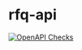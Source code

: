 # rfq-api

[![OpenAPI Checks ](https://github.com/agarzon25/rfq-api/actions/workflows/actions.yml/badge.svg)](https://github.com/agarzon25/rfq-api/actions/workflows/actions.yml)